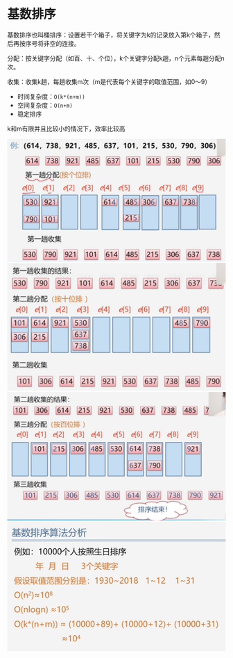 ﻿# 基数排序

基数排序也叫桶排序：设置若干个箱子，将关键字为k的记录放入第k个箱子，然后再按序号将非空的连接。

分配：按关键字分配（如百、十、个位），k个关键字分配k趟，n个元素每趟分配n次。

收集：收集k趟，每趟收集m次（m是代表每个关键字的取值范围，如0～9） 

* 时间复杂度：`O(k*(n+m))`
* 空间复杂度：`O(n+m)`
* 稳定排序

k和m有限并且比较小的情况下，效率比较高

![](https://raw.githubusercontent.com/yixy4app/images/picgo/202209122028183.jpg)
![](https://raw.githubusercontent.com/yixy4app/images/picgo/202209122028460.jpg)
![](https://raw.githubusercontent.com/yixy4app/images/picgo/202209122028761.jpg)
![](https://raw.githubusercontent.com/yixy4app/images/picgo/202209122028053.jpg)
